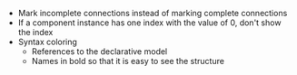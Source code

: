 * Mark incomplete connections instead of marking complete connections
* If a component instance has one index with the value of 0, don't show the index
* Syntax coloring
	* References to the declarative model
	* Names in bold so that it is easy to see the structure